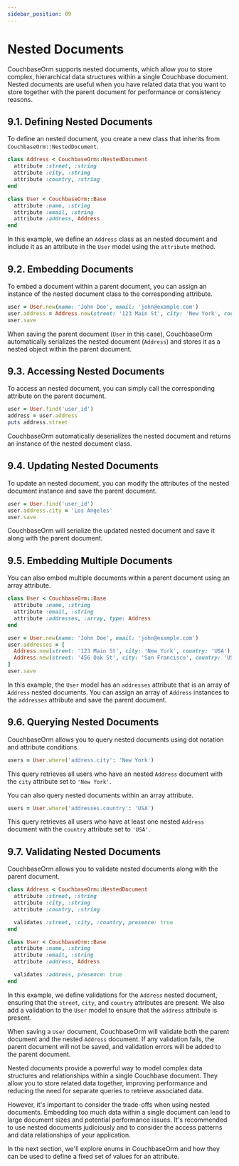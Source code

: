 ```yaml
---
sidebar_position: 09
---
```


# Nested Documents

CouchbaseOrm supports nested documents, which allow you to store complex, hierarchical data structures within a single Couchbase document. Nested documents are useful when you have related data that you want to store together with the parent document for performance or consistency reasons.

## 9.1. Defining Nested Documents

To define an nested document, you create a new class that inherits from `CouchbaseOrm::NestedDocument`.

```ruby
class Address < CouchbaseOrm::NestedDocument
  attribute :street, :string
  attribute :city, :string
  attribute :country, :string
end

class User < CouchbaseOrm::Base
  attribute :name, :string
  attribute :email, :string
  attribute :address, Address
end
```

In this example, we define an `Address` class as an nested document and include it as an attribute in the `User` model using the `attribute` method.

## 9.2. Embedding Documents

To embed a document within a parent document, you can assign an instance of the nested document class to the corresponding attribute.

```ruby
user = User.new(name: 'John Doe', email: 'john@example.com')
user.address = Address.new(street: '123 Main St', city: 'New York', country: 'USA')
user.save
```

When saving the parent document (`User` in this case), CouchbaseOrm automatically serializes the nested document (`Address`) and stores it as a nested object within the parent document.

## 9.3. Accessing Nested Documents

To access an nested document, you can simply call the corresponding attribute on the parent document.

```ruby
user = User.find('user_id')
address = user.address
puts address.street
```

CouchbaseOrm automatically deserializes the nested document and returns an instance of the nested document class.

## 9.4. Updating Nested Documents

To update an nested document, you can modify the attributes of the nested document instance and save the parent document.

```ruby
user = User.find('user_id')
user.address.city = 'Los Angeles'
user.save
```

CouchbaseOrm will serialize the updated nested document and save it along with the parent document.

## 9.5. Embedding Multiple Documents

You can also embed multiple documents within a parent document using an array attribute.

```ruby
class User < CouchbaseOrm::Base
  attribute :name, :string
  attribute :email, :string
  attribute :addresses, :array, type: Address
end

user = User.new(name: 'John Doe', email: 'john@example.com')
user.addresses = [
  Address.new(street: '123 Main St', city: 'New York', country: 'USA'),
  Address.new(street: '456 Oak St', city: 'San Francisco', country: 'USA')
]
user.save
```

In this example, the `User` model has an `addresses` attribute that is an array of `Address` nested documents. You can assign an array of `Address` instances to the `addresses` attribute and save the parent document.

## 9.6. Querying Nested Documents

CouchbaseOrm allows you to query nested documents using dot notation and attribute conditions.

```ruby
users = User.where('address.city': 'New York')
```

This query retrieves all users who have an nested `Address` document with the `city` attribute set to `'New York'`.

You can also query nested documents within an array attribute.

```ruby
users = User.where('addresses.country': 'USA')
```

This query retrieves all users who have at least one nested `Address` document with the `country` attribute set to `'USA'`.

## 9.7. Validating Nested Documents

CouchbaseOrm allows you to validate nested documents along with the parent document.

```ruby
class Address < CouchbaseOrm::NestedDocument
  attribute :street, :string
  attribute :city, :string
  attribute :country, :string

  validates :street, :city, :country, presence: true
end

class User < CouchbaseOrm::Base
  attribute :name, :string
  attribute :email, :string
  attribute :address, Address

  validates :address, presence: true
end
```

In this example, we define validations for the `Address` nested document, ensuring that the `street`, `city`, and `country` attributes are present. We also add a validation to the `User` model to ensure that the `address` attribute is present.

When saving a `User` document, CouchbaseOrm will validate both the parent document and the nested `Address` document. If any validation fails, the parent document will not be saved, and validation errors will be added to the parent document.

Nested documents provide a powerful way to model complex data structures and relationships within a single Couchbase document. They allow you to store related data together, improving performance and reducing the need for separate queries to retrieve associated data.

However, it's important to consider the trade-offs when using nested documents. Embedding too much data within a single document can lead to large document sizes and potential performance issues. It's recommended to use nested documents judiciously and to consider the access patterns and data relationships of your application.

In the next section, we'll explore enums in CouchbaseOrm and how they can be used to define a fixed set of values for an attribute.
